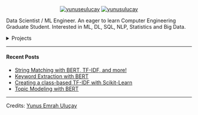 <p align="center">
<a href="https://medium.com/@yunuseulucay" target="blank"><img align="center" src="https://img.shields.io/badge/-medium-7CB342?style=for-the-badge&labelColor=7CB342&logo=Medium&link=https://medium.com/@yunuseulucay" alt="yunuseulucay"/></a>
<a href="https://www.linkedin.com/in/yunusulucay/" target="blank"><img align="center" src="https://img.shields.io/badge/-LinkedIn-039BE5?style=for-the-badge&logo=Linkedin&logoColor=white&link=https://www.linkedin.com/in/yunusulucay/" alt="yunusulucay"/></a>

</p>

Data Scientist / ML Engineer. An eager to learn Computer Engineering Graduate Student. Interested in ML, DL, SQL, NLP, Statistics and Big Data.

<details>
<summary>Projects</summary>
  
  <!---
  | Command | Description |
| --- | --- |
| [Vectors of Locally Aggregated Concepts](https://github.com/MaartenGr/VLAC) | <img src="https://img.shields.io/badge/-NLP-red"> <img src="https://img.shields.io/badge/-Python-blue">|
| ... | ... |
  --->
  
| Project | Tags |
| --- | --- |
| [**PySpark Works**: PySpark training and notes](https://github.com/MaartenGr/BERTopic) | <img src="https://img.shields.io/badge/-Education-white"> <img src="https://img.shields.io/badge/-PySpark-81D4FA"> <img src="https://img.shields.io/badge/-Python-blue">|
| [**Statistical Analysis Works**: Statistical education implementations and notes](https://github.com/MaartenGr/KeyBERT) | <img src="https://img.shields.io/badge/-Education-white"> <img src="https://img.shields.io/badge/-Statistics-purple"> <img src="https://img.shields.io/badge/-Probability-green"> <img src="https://img.shields.io/badge/-Python-blue"> |
| [**Python Advanced Programming**: Training and notes about Python Programming](https://github.com/MaartenGr/soan) | <img src="https://img.shields.io/badge/-Education-white"> <img src="https://img.shields.io/badge/-Python-blue"> |
| [**NLP Works**: NLP training and notes](https://github.com/MaartenGr/VLAC) | <img src="https://img.shields.io/badge/-Education-white"> <img src="https://img.shields.io/badge/-Text%20Mining-red"> <img src="https://img.shields.io/badge/-NLP-red"> <img src="https://img.shields.io/badge/-Visualization-purple"> <img src="https://img.shields.io/badge/-Python-blue"> |
| [**SQL Works**: SQL training and notes](https://github.com/MaartenGr/cTFIDF) | <img src="https://img.shields.io/badge/-Education-white"> <img src="https://img.shields.io/badge/-SQL-red"> <img src="https://img.shields.io/badge/-Python-blue"> |
| [**ML Works**: Machine Learning training and notes(theoretical and practical)](https://github.com/MaartenGr/ReinLife) | <img src="https://img.shields.io/badge/-Education-white"> <img src="https://img.shields.io/badge/-Machine%20Learning-orange"> <img src="https://img.shields.io/badge/-Python-blue"> |
| [**DL Hands On**: Machine Learning training and notes(theoretical and practical)](https://github.com/MaartenGr/Reviewer) | <img src="https://img.shields.io/badge/-Education-white"> <img src="https://img.shields.io/badge/-Deep%20Learning-yellow"> <img src="https://img.shields.io/badge/-Python-blue"> |
| [**Credit Card Fraud Detection**: A hands-on machine learning project.](https://github.com/MaartenGr/ML-API) | <img src="https://img.shields.io/badge/-Machine%20Learning-orange"> <img src="https://img.shields.io/badge/-Visualization-purple"> <img src="https://img.shields.io/badge/-Data%20Analysis-brightgreen"> <img src="https://img.shields.io/badge/-Testing-grey"> <img src="https://img.shields.io/badge/-Python-blue"> |
| [**Sberbank Russian Housing Market**: A hands-on ml project](https://github.com/MaartenGr/validation) | <img src="https://img.shields.io/badge/-Machine%20Learning-orange"> <img src="https://img.shields.io/badge/-Data%20Analysis-brightgreen"> <img src="https://img.shields.io/badge/-Python-blue"> |
| [**Daily Delhi Climate Test**: A hands-on ml project.(Time series data)](https://github.com/MaartenGr/PotholeDetection) | <img src="https://img.shields.io/badge/-Time%20Series-blue"> <img src="https://img.shields.io/badge/-Machine%20Learning-orange"> <img src="https://img.shields.io/badge/-Data%20Analysis-brightgreen"> <img src="https://img.shields.io/badge/-Python-blue"> |
| [**School Management System**: A hands-on sql project](https://github.com/MaartenGr/boardgame) | <img src="https://img.shields.io/badge/-Data%20Query-red"> <img src="https://img.shields.io/badge/-SQL-red"> |
| [**Library Management System**: A hands-on sql project](https://github.com/MaartenGr/DisneyTournament) | <img src="https://img.shields.io/badge/-Data%20Query-red"> <img src="https://img.shields.io/badge/-SQL-red"> |
| [**Coronavirus Tweets**: A hands-on nlp project. Text classification](https://github.com/MaartenGr/ReinforcementLearning) | <img src="https://img.shields.io/badge/-Text%20Mining-red"> <img src="https://img.shields.io/badge/-NLP-red"> <img src="https://img.shields.io/badge/-Visualization-purple"> <img src="https://img.shields.io/badge/-Python-blue"> |
| [**The World English Bible**: A hands-on Big Data project with PySpark](https://github.com/MaartenGr/Projects/blob/master/Notebooks/RouteOptimization.ipynb) | <img src="https://img.shields.io/badge/-PySpark-81D4FA"> <img src="https://img.shields.io/badge/-Python-blue"> |
| [**Pain Pills in USA**: A hands-on Big Data project with PySpark](https://github.com/MaartenGr/InterpretableML) | <img src="https://img.shields.io/badge/-PySpark-81D4FA"> <img src="https://img.shields.io/badge/-Python-blue"> |

</details>  

----

#### Recent Posts
<!-- BLOG-POST-LIST:START -->
- [String Matching with BERT, TF-IDF, and more!](https://towardsdatascience.com/string-matching-with-bert-tf-idf-and-more-274bb3a95136?source=rss-22405c3b2875------2)
- [Keyword Extraction with BERT](https://towardsdatascience.com/keyword-extraction-with-bert-724efca412ea?source=rss-22405c3b2875------2)
- [Creating a class-based TF-IDF with Scikit-Learn](https://towardsdatascience.com/creating-a-class-based-tf-idf-with-scikit-learn-caea7b15b858?source=rss-22405c3b2875------2)
- [Topic Modeling with BERT](https://towardsdatascience.com/topic-modeling-with-bert-779f7db187e6?source=rss-22405c3b2875------2)
<!-- BLOG-POST-LIST:END -->



<!--

<img src="https://github-readme-stats.vercel.app/api?username=maartengr&show_icons=true" alt=maartengr />
<p align="left"> <img src="https://komarev.com/ghpvc/?username=maartengr" alt="maartengr" /> </p>

-->

-----
Credits: [Yunus Emrah Uluçay](https://github.com/yunusulucay)
